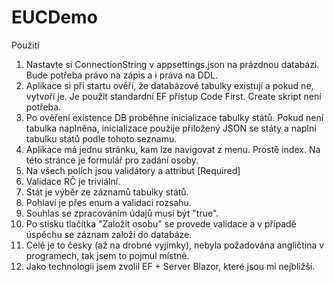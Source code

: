 # EUCDemo

Použití

1) Nastavte si ConnectionString v appsettings.json na prázdnou databázi. Bude potřeba právo na zápis a i práva na DDL.
2) Aplikace si při startu ověří, že databázové tabulky existují a pokud ne, vytvoří je. Je použit standardní EF přístup Code First. Create skript není potřeba. 
3) Po ověření existence DB proběhne inicializace tabulky států. Pokud není tabulka naplněna, inicializace použije přiložený JSON se státy a naplní tabulku států podle tohoto seznamu.
4) Aplikace má jednu stránku, kam lze navigovat z menu. Prostě index. Na této stránce je formulář pro zadání osoby.
5) Na všech polích jsou validátory a attribut [Required]
6) Validace RČ je triviální.
7) Stát je výběr ze záznamů tabulky států.
8) Pohlaví je přes enum a validaci rozsahu.
9) Souhlas se zpracováním údajů musí být "true".
10) Po stisku tlačítka "Založit osobu" se provede validace a v případě úspěchu se záznam založí do databáze.
11) Celé je to česky (až na drobné vyjímky), nebyla požadována angličtina v programech, tak jsem to pojmul místně.
12) Jako technologii jsem zvolil EF + Server Blazor, které jsou mi nejbližší.
